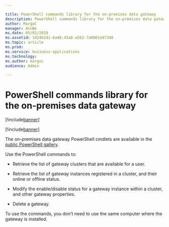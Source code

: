 ```yaml
---

title: PowerShell commands library for the on-premises data gateway 
description: PowerShell commands library for the on-premises data gateway 
author: MargoC
manager: AnnBe
ms.date: 05/01/2018
ms.assetid: 1d24b2d1-6a48-43a8-a562-7a0001e97340
ms.topic: article
ms.prod: 
ms.service: business-applications
ms.technology: 
ms.author: margoc
audience: Admin

---
```


# PowerShell commands library for the on-premises data gateway 

[!include[banner](../../../includes/banner.md)]

[!include[banner](../../../includes/public-preview.md)]

The on-premises data gateway PowerShell cmdlets are available in the [public
PowerShell
gallery](https://www.powershellgallery.com/packages/OnPremisesDataGatewayMgmt/1.0.0-beta1).

Use the PowerShell commands to:

-   Retrieve the list of gateway clusters that are available for a user.

-   Retrieve the list of gateway instances registered in a cluster, and their
    online or offline status.

-   Modify the enable/disable status for a gateway instance within a cluster,
    and other gateway properties.

-   Delete a gateway.

To use the commands, you don’t need to use the same computer where the gateway
is installed.
